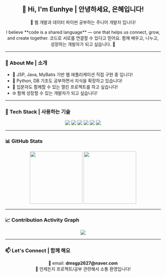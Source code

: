 <!-- 메인 인사 -->
<h2 align="center">👋 Hi, I'm Eunhye | 안녕하세요, 은혜입니다!</h2>
<p align="center">
  🚀 웹 개발과 데이터 파이썬 공부하는 주니어 개발자 입니다! 
</p>
<p align="center">
  I believe **code is a shared language** — one that helps us connect, grow, and create together.  
  코드로 서로를 연결할 수 있다고 믿어요. 함께 배우고, 나누고, 성장하는 개발자가 되고 싶습니다. 🌱
</p>

---

### 📌 About Me | 소개

- 🔨 JSP, Java, MyBatis 기반 웹 애플리케이션 직접 구현 중 입니다!  
- 📘 Python, DB 기초도 공부하면서 지식을 확장하고 있습니다!
- 🤝 입문자도 함께할 수 있는 열린 프로젝트를 하고 싶습니다!
- 🌐 함께 성장할 수 있는 개발자가 되고 싶습니다!

---

### 🧰 Tech Stack | 사용하는 기술

<p align="center">
  <img src="https://img.shields.io/badge/Java-007396?style=for-the-badge&logo=java&logoColor=white"/>
  <img src="https://img.shields.io/badge/JSP-00599C?style=for-the-badge&logo=apachetomcat&logoColor=white"/>
  <img src="https://img.shields.io/badge/MyBatis-000000?style=for-the-badge&logo=java&logoColor=white"/>
  <img src="https://img.shields.io/badge/Python-3776AB?style=for-the-badge&logo=python&logoColor=white"/>
  <img src="https://img.shields.io/badge/HTML-E34F26?style=for-the-badge&logo=html5&logoColor=white"/>
  <img src="https://img.shields.io/badge/CSS-1572B6?style=for-the-badge&logo=css3&logoColor=white"/>
</p>

---


### 📊 GitHub Stats

<p align="center">
  <img src="https://github-readme-stats.vercel.app/api?username=eeeunhey&show_icons=true&theme=algolia&hide_border=true" height="170"/>
  <img src="https://github-readme-stats.vercel.app/api/top-langs/?username=eeeunhey&layout=compact&theme=algolia&hide_border=true" height="170"/>
</p>

---

### 📈 Contribution Activity Graph

<p align="center">
  <img src="https://github-readme-activity-graph.cyclic.app/graph?username=eeeunhey&theme=react-dark&hide_border=true&area=true" />
</p>

---

### 📫 Let's Connect | 함께 해요

<p align="center">
  📮 email: <strong>dmsgp2627@naver.com</strong>  
  <br>
  💬 언제든지 프로젝트/공부 관련해서 소통 환영입니다!
</p>
